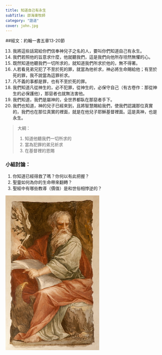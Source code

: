 ```yaml
---
title: 知道自己有永生
subTitle: 邵海東牧師
category: "證道"
cover: john.jpg
---
```

##經文：約翰一書五章13-20節


13. 我將這些話寫給你們信奉神兒子之名的人，要叫你們知道自己有永生。
14. 我們若照他的旨意求什麼，他就聽我們，這是我們向他所存坦然無懼的心。
15. 既然知道他聽我們一切所求的，就知道我們所求於他的，無不得著。
16. 人若看見弟兄犯了不至於死的罪，就當為他祈求，神必將生命賜給他；有至於死的罪，我不說當為這罪祈求。
17. 凡不義的事都是罪，也有不至於死的罪。
18. 我們知道凡從神生的，必不犯罪，從神生的，必保守自己（有古卷作：那從神生的必保護他），那惡者也就無法害他。
19. 我們知道，我們是屬神的，全世界都臥在那惡者手下。
20. 我們也知道，神的兒子已經來到，且將智慧賜給我們，使我們認識那位真實的，我們也在那位真實的裡面，就是在他兒子耶穌基督裡面。這是真神，也是永生。

> 大綱：
>1. 知道他聽我們一切所求的
>2. 當為犯罪的弟兄祈求
>3. 在基督裡的恩賜

### 小組討論：
 1. 你知道已經得救了嗎？你何以有此把握？
 2. 聖靈如何為你的生命帶來翻轉？
 3. 聖經中有哪些教導（價值）是和世俗相悖逆的？



![](./john.jpg)






